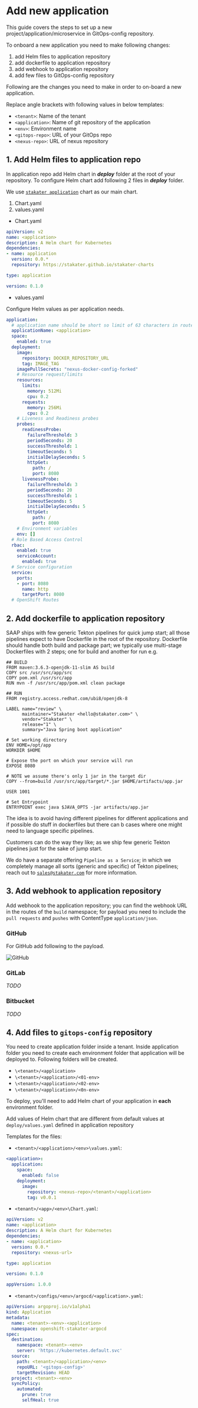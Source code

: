 # Add new application

This guide covers the steps to set up a new project/application/microservice in GitOps-config repository.

To onboard a new application you need to make following changes:

1. add Helm files to application repository
2. add dockerfile to application repository
3. add webhook to application repository
4. add few files to GitOps-config repository

Following are the changes you need to make in order to on-board a new application.

Replace angle brackets with following values in below templates:

- `<tenant>`: Name of the tenant
- `<application>`: Name of git repository of the application
- `<env>`:  Environment name
- `<gitops-repo>`:  URL of your GitOps repo
- `<nexus-repo>`: URL of nexus repository

## 1. Add Helm files to application repo

In application repo add Helm chart in ***deploy*** folder at the root of your repository. To configure Helm chart add following 2 files in ***deploy*** folder.

We use [`stakater application`](https://github.com/stakater-charts/application/tree/master/application) chart as our main chart.

1. Chart.yaml
2. values.yaml

- Chart.yaml

```yaml
apiVersion: v2
name: <application>
description: A Helm chart for Kubernetes
dependencies:
- name: application
  version: 0.0.*
  repository: https://stakater.github.io/stakater-charts  

type: application

version: 0.1.0
```

- values.yaml

Configure Helm values as per application needs.

```yaml
application:
  # application name should be short so limit of 63 characters in route can be fulfilled. Default route name formed is <application-name>-<namespace>.<base-domain>
  applicationName: <application>
  space:
    enabled: true
  deployment:
    image:
      repository: DOCKER_REPOSITORY_URL
      tag: IMAGE_TAG
    imagePullSecrets: "nexus-docker-config-forked"
    # Resource request/limits
    resources:
      limits:
        memory: 512Mi
        cpu: 0.2
      requests:
        memory: 256Mi
        cpu: 0.2
    # Liveness and Readiness probes
    probes: 
      readinessProbe:
        failureThreshold: 3
        periodSeconds: 20
        successThreshold: 1
        timeoutSeconds: 5
        initialDelaySeconds: 5
        httpGet:
          path: /
          port: 8080
      livenessProbe:
        failureThreshold: 3
        periodSeconds: 20
        successThreshold: 1
        timeoutSeconds: 5
        initialDelaySeconds: 5
        httpGet:
          path: /
          port: 8080
    # Environment variables
    env: []
  # Role Based Access Control
  rbac:
    enabled: true
    serviceAccount:
      enabled: true
  # Service configuration
  service:
    ports:
    - port: 8080
      name: http
      targetPort: 8080
  # OpenShift Routes
```

## 2. Add dockerfile to application repository

SAAP ships with few generic Tekton pipelines for quick jump start; all those pipelines expect to have Dockerfile in the root of the repository. Dockerfile should handle both build and package part; we typically use multi-stage Dockerfiles with 2 steps; one for build and another for run e.g.

```
## BUILD
FROM maven:3.6.3-openjdk-11-slim AS build
COPY src /usr/src/app/src
COPY pom.xml /usr/src/app
RUN mvn -f /usr/src/app/pom.xml clean package

## RUN
FROM registry.access.redhat.com/ubi8/openjdk-8

LABEL name="review" \
      maintainer="Stakater <hello@stakater.com>" \
      vendor="Stakater" \
      release="1" \
      summary="Java Spring boot application"

# Set working directory
ENV HOME=/opt/app
WORKDIR $HOME

# Expose the port on which your service will run
EXPOSE 8080

# NOTE we assume there's only 1 jar in the target dir
COPY --from=build /usr/src/app/target/*.jar $HOME/artifacts/app.jar

USER 1001

# Set Entrypoint
ENTRYPOINT exec java $JAVA_OPTS -jar artifacts/app.jar
```

The idea is to avoid having different pipelines for different applications and if possible do stuff in dockerfiles but there can b cases where one might need to language specific pipelines.

Customers can do the way they like; as we ship few generic Tekton pipelines just for the sake of jump start.

We do have a separate offering `Pipeline as a Service`; in which we completely manage all sorts (generic and specific) of Tekton pipelines; reach out to [`sales@stakater.com`](mailto:sales@stakater.com) for more information.

## 3. Add webhook to application repository

Add webhook to the application repository; you can find the webhook URL in the routes of the `build` namespace; for payload you need to include the `pull requests` and `pushes` with ContentType `application/json`.

### GitHub

For GitHub add following to the payload.

![GitHub](./images/github.png)

### GitLab

*TODO*

### Bitbucket

*TODO*

## 4. Add files to `gitops-config` repository

You need to create application folder inside a tenant. Inside application folder you need to create each environment folder that application will be deployed to. Following folders will be created.

- `\<tenant>/<application>`
- `\<tenant>/<application>/<01-env>`
- `\<tenant>/<application>/<02-env>`
- `\<tenant>/<application>/<0n-env>`

To deploy, you'll need to add Helm chart of your application in **each** environment folder.

Add values of Helm chart that are different from  default values at ```deploy/values.yaml```  defined in application repository

Templates for the files:

- `<tenant>/<application>/<env>\values.yaml`:

``` yaml
<application>:
  application:
    space:
      enabled: false
    deployment:
      image:
        repository: <nexus-repo>/<tenant>/<application>
        tag: v0.0.1
```

- `<tenant>/<app>/<env>\Chart.yaml`:

``` yaml
apiVersion: v2
name: <application>
description: A Helm chart for Kubernetes
dependencies:
- name: <application>
  version: 0.0.*
  repository: <nexus-url> 

type: application

version: 0.1.0

appVersion: 1.0.0

```

- `<tenant>/configs/<env>/argocd/<application>.yaml`:

``` yaml
apiVersion: argoproj.io/v1alpha1
kind: Application
metadata:
  name: <tenant>-<env>-<application>
  namespace: openshift-stakater-argocd
spec:
  destination:
    namespace: <tenant>-<env>
    server: 'https://kubernetes.default.svc'
  source:
    path: <tenant>/<application>/<env>
    repoURL: '<gitops-config>'
    targetRevision: HEAD
  project: <tenant>-<env>
  syncPolicy:
    automated:
      prune: true
      selfHeal: true
```
